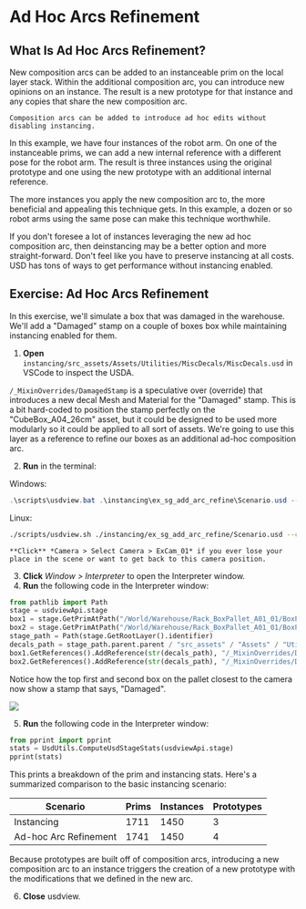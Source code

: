 # Ad Hoc Arcs Refinement

## What Is Ad Hoc Arcs Refinement?

New composition arcs can be added to an instanceable prim on the local layer stack. Within the additional composition arc, you can introduce new opinions on an instance. The result is a new prototype for that instance and any copies that share the new composition arc.

```{figure} ../../images/asset-modularity-instancing/ad-hoc-refinement.png
Composition arcs can be added to introduce ad hoc edits without disabling instancing.
```

In this example, we have four instances of the robot arm. On one of the instanceable prims, we can add a new internal reference with a different pose for the robot arm. The result is three instances using the original prototype and one using the new prototype with an additional internal reference.

The more instances you apply the new composition arc to, the more beneficial and appealing this technique gets. In this example, a dozen or so robot arms using the same pose can make this technique worthwhile.

If you don't foresee a lot of instances leveraging the new ad hoc composition arc, then deinstancing may be a better option and more straight-forward. Don't feel like you have to preserve instancing at all costs. USD has tons of ways to get performance without instancing enabled.

## Exercise: Ad Hoc Arcs Refinement

In this exercise, we'll simulate a box that was damaged in the warehouse. We'll add a "Damaged" stamp on a couple of boxes box while maintaining instancing enabled for them.

1. **Open** `instancing/src_assets/Assets/Utilities/MiscDecals/MiscDecals.usd` in VSCode to inspect the USDA.

`/_MixinOverrides/DamagedStamp` is a speculative over (override) that introduces a new decal Mesh and Material for the "Damaged" stamp. This is a bit hard-coded to position the stamp perfectly on the "CubeBox_A04_26cm" asset, but it could be designed to be used more modularly so it could be applied to all sort of assets. We're going to use this layer as a reference to refine our boxes as an additional ad-hoc composition arc.

2. **Run** in the terminal:

Windows:
```powershell
.\scripts\usdview.bat .\instancing\ex_sg_add_arc_refine\Scenario.usd --camera ExCam_01
```
Linux:
```sh
./scripts/usdview.sh ./instancing/ex_sg_add_arc_refine/Scenario.usd --camera ExCam_01
```

```{tip}
**Click** *Camera > Select Camera > ExCam_01* if you ever lose your place in the scene or want to get back to this camera position.
```

3. **Click** *Window > Interpreter* to open the Interpreter window.
4. **Run** the following code in the Interpreter window:
```python
from pathlib import Path
stage = usdviewApi.stage
box1 = stage.GetPrimAtPath("/World/Warehouse/Rack_BoxPallet_A01_01/BoxPallet_A01_03/CubeBox_A04_26cm_18")
box2 = stage.GetPrimAtPath("/World/Warehouse/Rack_BoxPallet_A01_01/BoxPallet_A01_03/CubeBox_A04_26cm_17")
stage_path = Path(stage.GetRootLayer().identifier)
decals_path = stage_path.parent.parent / "src_assets" / "Assets" / "Utilities" / "MiscDecals" / "MiscDecals.usd"
box1.GetReferences().AddReference(str(decals_path), "/_MixinOverrides/DamagedStamp")
box2.GetReferences().AddReference(str(decals_path), "/_MixinOverrides/DamagedStamp")
```

Notice how the top first and second box on the pallet closest to the camera now show a stamp that says, "Damaged".

![](../../images/asset-modularity-instancing/ad-hoc-damaged.png)

5. **Run** the following code in the Interpreter window:
```python
from pprint import pprint
stats = UsdUtils.ComputeUsdStageStats(usdviewApi.stage)
pprint(stats)
```

This prints a breakdown of the prim and instancing stats. Here's a summarized comparison to the basic instancing scenario:

Scenario | Prims | Instances | Prototypes 
---|---|---|---
Instancing | 1711 | 1450 | 3
Ad-hoc Arc Refinement | 1741 | 1450 | 4

Because prototypes are built off of composition arcs, introducing a new composition arc to an instance triggers the creation of a new prototype with the modifications that we defined in the new arc.

6. **Close** usdview.
